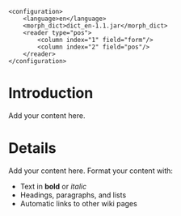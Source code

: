 
```
<configuration>
    <language>en</language>
    <morph_dict>dict_en-1.1.jar</morph_dict>
    <reader type="pos">
        <column index="1" field="form"/>
        <column index="2" field="pos"/>
    </reader>
</configuration>
```

# Introduction #

Add your content here.


# Details #

Add your content here.  Format your content with:
  * Text in **bold** or _italic_
  * Headings, paragraphs, and lists
  * Automatic links to other wiki pages